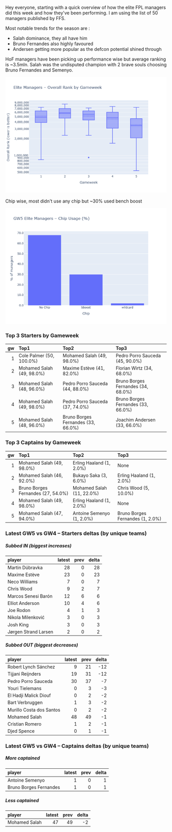 Hey everyone, starting with a quick overview of how the elite FPL managers did this week and how they've been performing. I am using the list of 50 managers published by FFS.

Most notable trends for the season are : 

- Salah dominance, they all have him
- Bruno Fernandes also highly favoured
- Andersen getting more popular as the defcon potential shined through

HoF managers have been picking up performance wise but average ranking is ~3.5mln.  Salah was the undisputed champion with 2 brave souls choosing Bruno Fernandes and Semenyo.

![GW5 overall rank](../assets/images/overallrank5.png)


Chip wise, most didn't use any chip but ~30% used bench boost


![chip percentage chart gw5](../assets/images/chippct_5.png)


### Top 3 Starters by Gameweek

|  gw | Top1                      | Top2                               | Top3                               |
| --: | :------------------------ | :--------------------------------- | :--------------------------------- |
|   1 | Cole Palmer (50, 100.0%)  | Mohamed Salah (49, 98.0%)          | Pedro Porro Sauceda (45, 90.0%)    |
|   2 | Mohamed Salah (49, 98.0%) | Maxime Estève (41, 82.0%)          | Florian Wirtz (34, 68.0%)          |
|   3 | Mohamed Salah (48, 96.0%) | Pedro Porro Sauceda (44, 88.0%)    | Bruno Borges Fernandes (34, 68.0%) |
|   4 | Mohamed Salah (49, 98.0%) | Pedro Porro Sauceda (37, 74.0%)    | Bruno Borges Fernandes (33, 66.0%) |
|   5 | Mohamed Salah (48, 96.0%) | Bruno Borges Fernandes (33, 66.0%) | Joachim Andersen (33, 66.0%)       |
### Top 3 Captains by Gameweek

|   gw | Top1                               | Top2                      | Top3                             |
|-----:|:-----------------------------------|:--------------------------|:---------------------------------|
|    1 | Mohamed Salah (49, 98.0%)          | Erling Haaland (1, 2.0%)  | None                             |
|    2 | Mohamed Salah (46, 92.0%)          | Bukayo Saka (3, 6.0%)     | Erling Haaland (1, 2.0%)         |
|    3 | Bruno Borges Fernandes (27, 54.0%) | Mohamed Salah (11, 22.0%) | Chris Wood (5, 10.0%)            |
|    4 | Mohamed Salah (49, 98.0%)          | Erling Haaland (1, 2.0%)  | None                             |
|    5 | Mohamed Salah (47, 94.0%)          | Antoine Semenyo (1, 2.0%) | Bruno Borges Fernandes (1, 2.0%) |
### Latest GW5 vs GW4 – Starters deltas (by unique teams)

##### Subbed IN (biggest increases)

| player               | latest | prev | delta |
| :------------------- | -----: | ---: | ----: |
| Martin Dúbravka      |     28 |    0 |    28 |
| Maxime Estève        |     23 |    0 |    23 |
| Neco Williams        |      7 |    0 |     7 |
| Chris Wood           |      9 |    2 |     7 |
| Marcos Senesi Barón  |     12 |    6 |     6 |
| Elliot Anderson      |     10 |    4 |     6 |
| Joe Rodon            |      4 |    1 |     3 |
| Nikola Milenković    |      3 |    0 |     3 |
| Josh King            |      3 |    0 |     3 |
| Jørgen Strand Larsen |      2 |    0 |     2 |

##### Subbed OUT (biggest decreases)

| player                   |   latest |   prev |   delta |
|:-------------------------|---------:|-------:|--------:|
| Robert Lynch Sánchez     |        9 |     21 |     -12 |
| Tijjani Reijnders        |       19 |     31 |     -12 |
| Pedro Porro Sauceda      |       30 |     37 |      -7 |
| Youri Tielemans          |        0 |      3 |      -3 |
| El Hadji Malick Diouf    |        0 |      2 |      -2 |
| Bart Verbruggen          |        1 |      3 |      -2 |
| Murillo Costa dos Santos |        0 |      2 |      -2 |
| Mohamed Salah            |       48 |     49 |      -1 |
| Cristian Romero          |        1 |      2 |      -1 |
| Djed Spence              |        0 |      1 |      -1 | 

### Latest GW5 vs GW4 – Captains deltas (by unique teams)

##### More captained

| player                 |   latest |   prev |   delta |
|:-----------------------|---------:|-------:|--------:|
| Antoine Semenyo        |        1 |      0 |       1 |
| Bruno Borges Fernandes |        1 |      0 |       1 | 

##### Less captained

| player        |   latest |   prev |   delta |
|:--------------|---------:|-------:|--------:|
| Mohamed Salah |       47 |     49 |      -2 |
